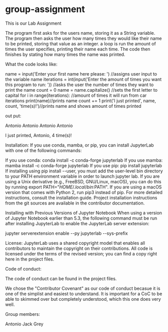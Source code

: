 # group-assignment
This is our Lab Assignment

The program first asks for the users name, storing it as a String variable. The program then asks the user how many times they would like their name to be printed, storing that value as an integer. a loop is run the amount of times the user specifies, printing their name each time. The code then finishes by stating how many times the name was printed. 



What the code looks like:

name = input('Enter your first name here please: ') //assigns user input to the variable name
iterations = int(input('Enter the amount of times you want this program to run: ')) //asks the user the number of times they want to print the name
count = 0
name = name.capitalize() //sets the first letter to capital 
for i in range(iterations): //amount of times it will run from car iterations
    print(name)//prints name
    count += 1
print('I just printed', name, count, 'time(s)!')//prints name and shows amount of times printed 

out put:

Antonio
Antonio
Antonio
Antonio

I just printed, Antonio, 4 time(s)!

Installation:
If you use conda, mamba, or pip, you can install JupyterLab with one of the following commands:

If you use conda:
conda install -c conda-forge jupyterlab
If you use mamba:
mamba install -c conda-forge jupyterlab
If you use pip:
pip install jupyterlab
If installing using pip install --user, you must add the user-level bin directory to your PATH environment variable in order to launch jupyter lab. If you are using a Unix derivative (e.g., FreeBSD, GNU/Linux, macOS), you can do this by running export PATH="$HOME/.local/bin:$PATH". If you are using a macOS version that comes with Python 2, run pip3 instead of pip.
For more detailed instructions, consult the installation guide. Project installation instructions from the git sources are available in the contributor documentation.

Installing with Previous Versions of Jupyter Notebook
When using a version of Jupyter Notebook earlier than 5.3, the following command must be run after installing JupyterLab to enable the JupyterLab server extension:

jupyter serverextension enable --py jupyterlab --sys-prefix

License:
JupyterLab uses a shared copyright model that enables all contributors to maintain the copyright on their contributions. All code is licensed under the terms of the revised version; you can find a copy right here in the project files.

Code of conduct:

The code of conduct can be found in the project files.

We chose the "Contributor Covenant" as our code of conduct becasue it is one of the simplist and easiest to understand. It is important for a CoC to be able to skimmed over but completely understood, which this one does very well.


Group members:

Antonio
Jack
Grey

